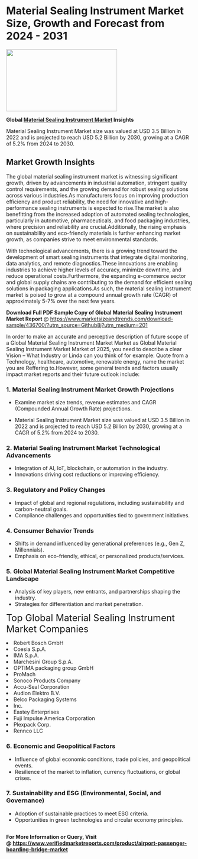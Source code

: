 <H1>Material Sealing Instrument Market Size, Growth and Forecast from 2024 - 2031</H1><img class="aligncenter size-medium wp-image-584254" src="https://thirdeyenews.in/wp-content/uploads/2024/09/Global-Market-Research-300x168.jpeg" alt="" width="300" height="168" /><p><strong>Global&nbsp;<a href="https://www.marketsizeandtrends.com/download-sample/436700/?utm_source=Github8j?utm_medium=201">Material Sealing Instrument Market</a> Insights</strong></p><p>Material Sealing Instrument Market size was valued at USD 3.5 Billion in 2022 and is projected to reach USD 5.2 Billion by 2030, growing at a CAGR of 5.2% from 2024 to 2030.</p><p><h2>Market Growth Insights</h2> <p>The global material sealing instrument market is witnessing significant growth, driven by advancements in industrial automation, stringent quality control requirements, and the growing demand for robust sealing solutions across various industries.As manufacturers focus on improving production efficiency and product reliability, the need for innovative and high-performance sealing instruments is expected to rise.The market is also benefitting from the increased adoption of automated sealing technologies, particularly in automotive, pharmaceuticals, and food packaging industries, where precision and reliability are crucial.Additionally, the rising emphasis on sustainability and eco-friendly materials is further enhancing market growth, as companies strive to meet environmental standards.</p> <p>With technological advancements, there is a growing trend toward the development of smart sealing instruments that integrate digital monitoring, data analytics, and remote diagnostics.These innovations are enabling industries to achieve higher levels of accuracy, minimize downtime, and reduce operational costs.Furthermore, the expanding e-commerce sector and global supply chains are contributing to the demand for efficient sealing solutions in packaging applications.As such, the material sealing instrument market is poised to grow at a compound annual growth rate (CAGR) of approximately 5-7% over the next few years.</p> <p><span class=""><strong>Download Full PDF Sample Copy of Global Material Sealing Instrument Market Report</strong> @ <a href="https://www.marketsizeandtrends.com/download-sample/436700/?utm_source=Github8j?utm_medium=201" target="_blank">https://www.marketsizeandtrends.com/download-sample/436700/?utm_source=Github8j?utm_medium=201</a></span></p><p>In order to make an accurate and perceptive description of future scope of a Global&nbsp;Material Sealing Instrument Market Market as Global&nbsp;Material Sealing Instrument Market Market of 2025, you need to describe a clear Vision &ndash; What Industry or Linda can you think of for example: Quote from a Technology, healthcare, automotive, renewable energy, name the market you are Reffering to.However, some general trends and factors usually impact market reports and their future outlook include:</p><h3>1.&nbsp;<strong>Material Sealing Instrument Market Growth Projections</strong></h3><ul><li>Examine market size trends, revenue estimates and CAGR (Compounded Annual Growth Rate) projections.</li><li><p>Material Sealing Instrument Market size was valued at USD 3.5 Billion in 2022 and is projected to reach USD 5.2 Billion by 2030, growing at a CAGR of 5.2% from 2024 to 2030.</p></li></ul><h3>2.&nbsp;<strong>Material Sealing Instrument Market Technological Advancements</strong></h3><ul><li>Integration of AI, IoT, blockchain, or automation in the industry.</li><li>Innovations driving cost reductions or improving efficiency.</li></ul><h3>3.&nbsp;<strong>Regulatory and Policy Changes</strong></h3><ul><li>Impact of global and regional regulations, including sustainability and carbon-neutral goals.</li><li>Compliance challenges and opportunities tied to government initiatives.</li></ul><h3>4.&nbsp;<strong>Consumer Behavior Trends</strong></h3><ul><li>Shifts in demand influenced by generational preferences (e.g., Gen Z, Millennials).</li><li>Emphasis on eco-friendly, ethical, or personalized products/services.</li></ul><h3>5.&nbsp;<strong>Global Material Sealing Instrument Market Competitive Landscape</strong></h3><ul><li>Analysis of key players, new entrants, and partnerships shaping the industry.</li><li>Strategies for differentiation and market penetration.</li></ul><p data-pm-slice="1 1 []"><span style="color: inherit; font-family: inherit; font-size: 25px;">Top Global Material Sealing Instrument Market Companies</span></p><div class="" data-test-id=""><p><li>Robert Bosch GmbH</li><li> Coesia S.p.A.</li><li> IMA S.p.A.</li><li> Marchesini Group S.p.A.</li><li> OPTIMA packaging group GmbH</li><li> ProMach</li><li> Sonoco Products Company</li><li> Accu-Seal Corporation</li><li> Audion Elektro B.V.</li><li> Belco Packaging Systems</li><li> Inc.</li><li> Eastey Enterprises</li><li> Fuji Impulse America Corporation</li><li> Plexpack Corp.</li><li> Rennco LLC</li></p></div><h3>6.&nbsp;<strong>Economic and Geopolitical Factors</strong></h3><ul><li>Influence of global economic conditions, trade policies, and geopolitical events.</li><li>Resilience of the market to inflation, currency fluctuations, or global crises.</li></ul><h3>7.&nbsp;<strong>Sustainability and ESG (Environmental, Social, and Governance)</strong></h3><ul><li>Adoption of sustainable practices to meet ESG criteria.</li><li>Opportunities in green technologies and circular economy principles.</li></ul><h2><strong style="font-size: 14px;">For More Information or Query, Visit @&nbsp;</strong><a style="background-color: #ffffff; font-size: 14px;" href="https://www.marketsizeandtrends.com/report/material-sealing-instrument-market/" target="_blank">https://www.verifiedmarketreports.com/product/airport-passenger-boarding-bridge-market</a></h2>